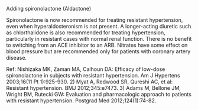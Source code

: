 Adding spironolactone (Aldactone)

Spironolactone is now recommended for treating resistant hypertension, even when hyperaldosteronism is not present. A longer-acting diuretic such as chlorthalidone is also recommended for treating hypertension, particularly in resistant cases with normal renal function. There is no benefit to switching from an ACE inhibitor to an ARB. Nitrates have some effect on blood pressure but are recommended only for patients with coronary artery disease.

Ref:  Nishizaka MK, Zaman MA, Calhoun DA: Efficacy of low-dose spironolactone in subjects with resistant hypertension. Am J Hypertens 2003;16(11 Pt 1):925-930. 2) Myat A, Redwood SR, Qureshi AC, et al: Resistant hypertension. BMJ 2012;345:e7473. 3) Adams M, Bellone JM, Wright BM, Rutecki GW: Evaluation and pharmacologic approach to patients with resistant hypertension. Postgrad Med 2012;124(1):74-82.